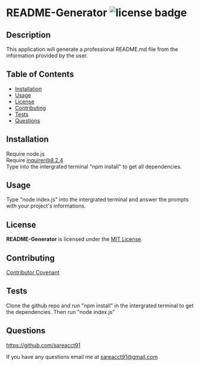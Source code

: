 # README-Generator    ![license badge](https://img.shields.io/github/license/sareacct91/README-Generator)

## Description

This application will generate a professional README.md file from the information provided by the user.

## Table of Contents

- [Installation](#installation)
- [Usage](#usage)
- [License](#license)
- [Contributing](#contributing)
- [Tests](#tests)
- [Questions](#questions)


## Installation

Require node.js <br>Require inquirer@8.2.4 <br>    Type into the intergrated terminal "npm install" to get all dependencies.


## Usage

Type "node index.js" into the intergrated terminal and answer the prompts with your project's informations.

## License

**README-Generator** is licensed under the [MIT License](https://github.com/sareacct91/README-Generator/blob/master/LICENSE).

## Contributing

[Contributor Covenant](https://www.contributor-covenant.org/)

## Tests

Clone the github repo and run "npm install" in the intergrated terminal to get the dependencies. Then run "node index.js"

## Questions

https://github.com/sareacct91

If you have any questions email me at sareacct91@gmail.com

